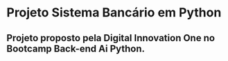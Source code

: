 # Projeto Sistema Bancário em Python

## Projeto proposto pela Digital Innovation One no Bootcamp Back-end Ai Python.
